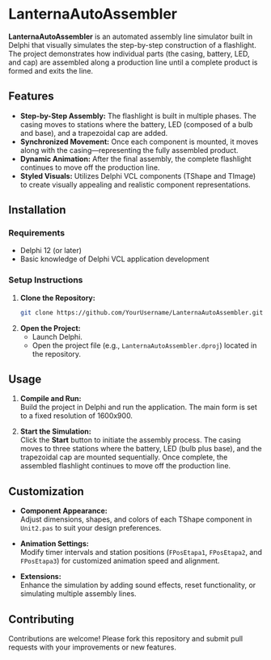 
# LanternaAutoAssembler

**LanternaAutoAssembler** is an automated assembly line simulator built in Delphi that visually simulates the step-by-step construction of a flashlight. The project demonstrates how individual parts (the casing, battery, LED, and cap) are assembled along a production line until a complete product is formed and exits the line.

## Features

- **Step-by-Step Assembly:** The flashlight is built in multiple phases. The casing moves to stations where the battery, LED (composed of a bulb and base), and a trapezoidal cap are added.
- **Synchronized Movement:** Once each component is mounted, it moves along with the casing—representing the fully assembled product.
- **Dynamic Animation:** After the final assembly, the complete flashlight continues to move off the production line.
- **Styled Visuals:** Utilizes Delphi VCL components (TShape and TImage) to create visually appealing and realistic component representations.

## Installation

### Requirements

- Delphi 12 (or later)
- Basic knowledge of Delphi VCL application development

### Setup Instructions

1. **Clone the Repository:**
   ```bash
   git clone https://github.com/YourUsername/LanternaAutoAssembler.git
   ```
2. **Open the Project:**
   - Launch Delphi.
   - Open the project file (e.g., `LanternaAutoAssembler.dproj`) located in the repository.

## Usage

1. **Compile and Run:**  
   Build the project in Delphi and run the application. The main form is set to a fixed resolution of 1600x900.

2. **Start the Simulation:**  
   Click the **Start** button to initiate the assembly process. The casing moves to three stations where the battery, LED (bulb plus base), and the trapezoidal cap are mounted sequentially. Once complete, the assembled flashlight continues to move off the production line.

## Customization

- **Component Appearance:**  
  Adjust dimensions, shapes, and colors of each TShape component in `Unit2.pas` to suit your design preferences.

- **Animation Settings:**  
  Modify timer intervals and station positions (`FPosEtapa1`, `FPosEtapa2`, and `FPosEtapa3`) for customized animation speed and alignment.

- **Extensions:**  
  Enhance the simulation by adding sound effects, reset functionality, or simulating multiple assembly lines.

## Contributing

Contributions are welcome! Please fork this repository and submit pull requests with your improvements or new features.
